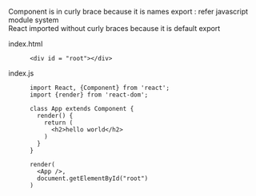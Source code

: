 Component is in curly brace because it is names export  : refer javascript module system  
React imported without curly braces because it is default export   

index.html

          <div id = "root"></div>

index.js

          import React, {Component} from 'react';
          import {render} from 'react-dom';

          class App extends Component { 
            render() {
              return (
                <h2>hello world</h2>
              )
            }
          }

          render(
            <App />,
            document.getElementById("root")       
          )
